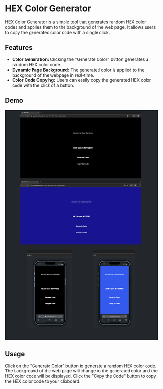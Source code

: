# HEX Color Generator

HEX Color Generator is a simple tool that generates random HEX color codes and applies them to the background of the web page. It allows users to copy the generated color code with a single click.

## Features

- **Color Generation:** Clicking the "Generate Color" button generates a random HEX color code.
- **Dynamic Page Background:** The generated color is applied to the background of the webpage in real-time.
- **Color Code Copying:** Users can easily copy the generated HEX color code with the click of a button.

## Demo

![HEX Color Generator Image](https://github.com/BGWEB08/README.md-IMAGES/blob/main/JavaScript%20Trials/HEX%20Color/hexcolor-img.png?raw=true)

## Usage

Click on the "Generate Color" button to generate a random HEX color code. The background of the web page will change to the generated color and the HEX color code will be displayed. Click the "Copy the Code" button to copy the HEX color code to your clipboard.
